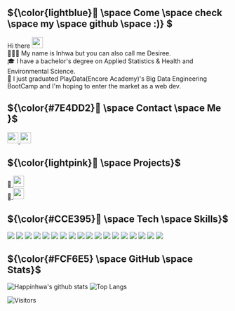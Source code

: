 ## ${\color{lightblue}🦋 \space Come \space check \space my \space github \space :)} $ 
<!-- ### $\textcolor{green}{\text{Hi, Come check my github :)}}$ -->
  Hi there <img src="https://media.giphy.com/media/hvRJCLFzcasrR4ia7z/giphy.gif" width="25px"><br>
  👩🏻‍💻 My name is Inhwa but you can also call me Desiree.<br>
  🎓 I have a bachelor's degree on Applied Statistics & Health and Environmental Science.<br>
  🏅 I just graduated PlayData(Encore Academy)'s Big Data Engineering BootCamp and I'm hoping to enter the market  as a web dev.


## ${\color{#7E4DD2}💟 \space Contact \space Me }$
  <a href="https://hihwa.tistory.com">
    <img height="25" src="https://img.shields.io/badge/Tistory-000000?style=flat-square&logo=Tistory&logoColor=white&link=[(https://hihwa.tistory.com)]/"/>
  </a>
  <a href="mailto:happinhwa@gmail.com">
    <img height="25" src="https://img.shields.io/badge/Gmail-d14836?style=flat-square&logo=Gmail&logoColor=white&link=mailto:happinhwa@gmail.com"/>
  </a> 


## ${\color{lightpink}🎀 \space Projects}$
  🔗<a href="https://github.com/happinhwa/project_seo">
    <img height="25" src="https://img.shields.io/badge/Teacher's Day Event-F2B7B7?style=flat-square&logo=GitHub%20Sponsors&logoColor=black">
  </a> <br>
  🔗<a href="https://github.com/happinhwa/mini_project">
    <img height="25" src="https://img.shields.io/badge/Talent Shoppinig Mall-F2B7B7?style=flat-square&logo=GitHub%20Sponsors&logoColor=black">
  </a> <br>


## ${\color{#CCE395}🌿 \space Tech \space Skills}$
<div > 
  <!-- python --><img src="https://img.shields.io/badge/python-3776AB?style=for-the-badge&logo=python&logoColor=white"> 
  <!-- django --><img src="https://img.shields.io/badge/django-092E20?style=for-the-badge&logo=django&logoColor=white">
  <!-- gunicorn --><!-- <img src="https://img.shields.io/badge/gunicorn-499848?style=for-the-badge&logo=gunicorn&logoColor=white">-->
  <!-- nginx --><!-- <img src="https://img.shields.io/badge/NGINX-009639?style=for-the-badge&logo=NGINX&logoColor=white">-->
  <!-- mysql --><img src="https://img.shields.io/badge/mysql-4479A1?style=for-the-badge&logo=mysql&logoColor=white"> 
  <!-- mongodb --><img src="https://img.shields.io/badge/mongoDB-47A248?style=for-the-badge&logo=MongoDB&logoColor=white">
  <!-- docker --><img src="https://img.shields.io/badge/docker-2496ED?style=for-the-badge&logo=docker&logoColor=white">
  <!-- ubuntu --><img src="https://img.shields.io/badge/ubuntu-E95420?style=for-the-badge&logo=ubuntu&logoColor=white"> 
  <!-- googlecloud --><img src="https://img.shields.io/badge/googlecloud-4285F4?style=for-the-badge&logo=googlecloud&logoColor=white"> 
  <!-- AWS --><img src="https://img.shields.io/badge/amazonaws-232F3E?style=for-the-badge&logo=amazonaws&logoColor=white"> 
  <!-- html5 --><img src="https://img.shields.io/badge/html5-E34F26?style=for-the-badge&logo=html5&logoColor=white"> 
  <!-- css --><img src="https://img.shields.io/badge/css-1572B6?style=for-the-badge&logo=css3&logoColor=white"> 
  <!-- javascript --><!-- <img src="https://img.shields.io/badge/javascript-F7DF1E?style=for-the-badge&logo=javascript&logoColor=black">  -->
  <!-- fontawesome --><img src="https://img.shields.io/badge/fontawesome-339AF0?style=for-the-badge&logo=fontawesome&logoColor=white">
  <!-- bootstrap --><img src="https://img.shields.io/badge/bootstrap-7952B3?style=for-the-badge&logo=bootstrap&logoColor=white">
  <!-- github --><img src="https://img.shields.io/badge/github-181717?style=for-the-badge&logo=github&logoColor=white">
  <!-- git --><img src="https://img.shields.io/badge/git-F05032?style=for-the-badge&logo=git&logoColor=white">
  <!-- slack --><img src="https://img.shields.io/badge/slack-4A154B?style=for-the-badge&logo=slack&logoColor=white">
  <!-- notion --><img src="https://img.shields.io/badge/notion-000000?style=for-the-badge&logo=notion&logoColor=white">
  <!-- jira --><img src="https://img.shields.io/badge/jira-0052CC?style=for-the-badge&logo=jira&logoColor=white">
  <!-- confluence --><img src="https://img.shields.io/badge/confluence-172B4D?style=for-the-badge&logo=confluence&logoColor=white">
</div>

## ${\color{#FCF6E5} \space GitHub \space Stats}$

![Happinhwa's github stats](https://github-readme-stats.vercel.app/api?username=happinhwa&show_icons=true&theme=solarized-light)
![Top Langs](https://github-readme-stats.vercel.app/api/top-langs/?username=happinhwa&theme=solarized-light&layout=compact)

![Visitors](https://api.visitorbadge.io/api/combined?path=https%3A%2F%2Fgithub.com%2Fhappinhwa&labelColor=%23263759&countColor=%23fcf6e5)

